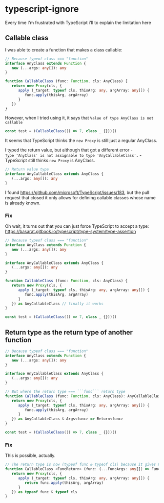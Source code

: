 # typescript-ignore
Every time I'm frustrated with TypeScript i'll to explain the limitation here

## Callable class
I was able to create a function that makes a class callable:

```typescript
// Because typeof class === "function"
interface AnyClass extends Function {
   new (...args: any[]): any
}

function CallableClass (func: Function, cls: AnyClass) {
   return new Proxy(cls, {
      apply (_target: typeof cls, thisArg: any, argArray: any[]) {
         func.apply(thisArg, argArray)
      }
   })
}
```

However, when I tried using it, it says that ```Value of type AnyClass is not callable```

```typescript
const test = (CallableClass(() => 7, class _ {}))()
```

It seems that TypeScript thinks the ```new Proxy``` is still just a regular AnyClass.

I typed the return value, but although that got a different error -  
```Type 'AnyClass' is not assignable to type 'AnyCallableClass'.``` - TypeScript still thinks ```new Proxy``` is AnyClass.

```typescript
// Return value type
interface AnyCallableClass extends AnyClass {
   (...args: any[]): any
}
```

I found https://github.com/microsoft/TypeScript/issues/183, but the pull request that closed it only allows for defining callable classes whose name is already known.

### Fix

Oh wait, it turns out that you can just force TypeScript to accept a type: https://basarat.gitbook.io/typescript/type-system/type-assertion

```typescript
// Because typeof class === "function"
interface AnyClass extends Function {
   new (...args: any[]): any
}

interface AnyCallableClass extends AnyClass {
   (...args: any[]): any
}

function CallableClass (func: Function, cls: AnyClass) {
   return new Proxy(cls, {
      apply (_target: typeof cls, thisArg: any, argArray: any[]) {
         func.apply(thisArg, argArray)
      }
   }) as AnyCallableClass // finally it works
}

const test = (CallableClass(() => 7, class _ {}))()
```

## Return type as the return type of another function

```typescript
// Because typeof class === "function"
interface AnyClass extends Function {
   new (...args: any[]): any
}

interface AnyCallableClass extends AnyClass {
   (...args: any[]): any
}

// But where the return type === ```func``` return type
function CallableClass (func: Function, cls: AnyClass): AnyCallableClass {
   return new Proxy(cls, {
      apply (_target: typeof cls, thisArg: any, argArray: any[]) {
         func.apply(thisArg, argArray)
      }
   }) as AnyCallableClass & Args<func> => Return<func>
}

const test = (CallableClass(() => 7, class _ {}))()
```

### Fix

This is possible, actually.

```typescript
// The return type is now (typeof func & typeof cls) because it gives more information
function CallableClass <FuncReturn> (func: (...FuncArgs: any[]) => FuncReturn, cls: AnyClass): typeof func & typeof cls {
   return new Proxy(cls, {
      apply (_target: typeof cls, thisArg: any, argArray: any[]) {
         return func.apply(thisArg, argArray)
      }
   }) as typeof func & typeof cls
}
```
